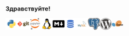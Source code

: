 ### Здравствуйте!

<img align="left" alt="python" width="32px" src="https://raw.githubusercontent.com/github/explore/80688e429a7d4ef2fca1e82350fe8e3517d3494d/topics/python/python.png"/>
<img align="left" alt="git" width="32px" src="https://raw.githubusercontent.com/github/explore/80688e429a7d4ef2fca1e82350fe8e3517d3494d/topics/git/git.png"/>
<img align="left" alt="Jupyter Notebook" width="32px" src="https://raw.githubusercontent.com/github/explore/a4691f04ff219c1c2aa02fc61fda41aa43f1459a/topics/jupyter-notebook/jupyter-notebook.png"/>
<img align="left" alt="Linux" width="32px" src="https://raw.githubusercontent.com/github/explore/80688e429a7d4ef2fca1e82350fe8e3517d3494d/topics/linux/linux.png"/>
<img align="left" alt="markdown" width="32px" src="https://raw.githubusercontent.com/github/explore/80688e429a7d4ef2fca1e82350fe8e3517d3494d/topics/markdown/markdown.png"/>
<img align="left" alt="sql" width="32px" src="https://raw.githubusercontent.com/github/explore/80688e429a7d4ef2fca1e82350fe8e3517d3494d/topics/sql/sql.png"/>
<img align="left" alt="mysql" width="32px" src="https://raw.githubusercontent.com/github/explore/80688e429a7d4ef2fca1e82350fe8e3517d3494d/topics/mysql/mysql.png"/>
<img align="left" alt="postgresql" width="32px" src="https://raw.githubusercontent.com/github/explore/80688e429a7d4ef2fca1e82350fe8e3517d3494d/topics/postgresql/postgresql.png"/>
<img align="scikit-learn" alt="database" width="32px" src="https://raw.githubusercontent.com/github/explore/80688e429a7d4ef2fca1e82350fe8e3517d3494d/topics/scikit-learn/scikit-learn.png"/>
<img align="left" alt="wordpress" width="32px" src="https://raw.githubusercontent.com/github/explore/80688e429a7d4ef2fca1e82350fe8e3517d3494d/topics/wordpress/wordpress.png"/>

<!--

<img align="left" alt="PyTorch" width="32px" src="https://miro.medium.com/max/2400/1*4zD4lan3DCrMww8qOWQo4w.png"/>


<img align="left" alt="database" width="32px" src="https://raw.githubusercontent.com/github/explore/13295c57999765ac9ffa3281942a72ab08b79de2/topics/database/database.png"/>


<img align="left" alt="database" width="32px" src="https://raw.githubusercontent.com/github/explore/13295c57999765ac9ffa3281942a72ab08b79de2/topics/database/database.png"/>


<img align="left" alt="database" width="32px" src="https://raw.githubusercontent.com/github/explore/13295c57999765ac9ffa3281942a72ab08b79de2/topics/database/database.png"/>


<img align="left" alt="database" width="32px" src="https://raw.githubusercontent.com/github/explore/13295c57999765ac9ffa3281942a72ab08b79de2/topics/database/database.png"/>


<img align="left" alt="database" width="32px" src="https://raw.githubusercontent.com/github/explore/13295c57999765ac9ffa3281942a72ab08b79de2/topics/database/database.png"/>
-->

<!--
**gbrs/gbrs** is a ✨ _special_ ✨ repository because its `README.md` (this file) appears on your GitHub profile.

Here are some ideas to get you started:

- 🔭 I’m currently working on ...
- 🌱 I’m currently learning ...
- 👯 I’m looking to collaborate on ...
- 🤔 I’m looking for help with ...
- 💬 Ask me about ...
- 📫 How to reach me: ...
- 😄 Pronouns: ...
- ⚡ Fun fact: ...
-->
